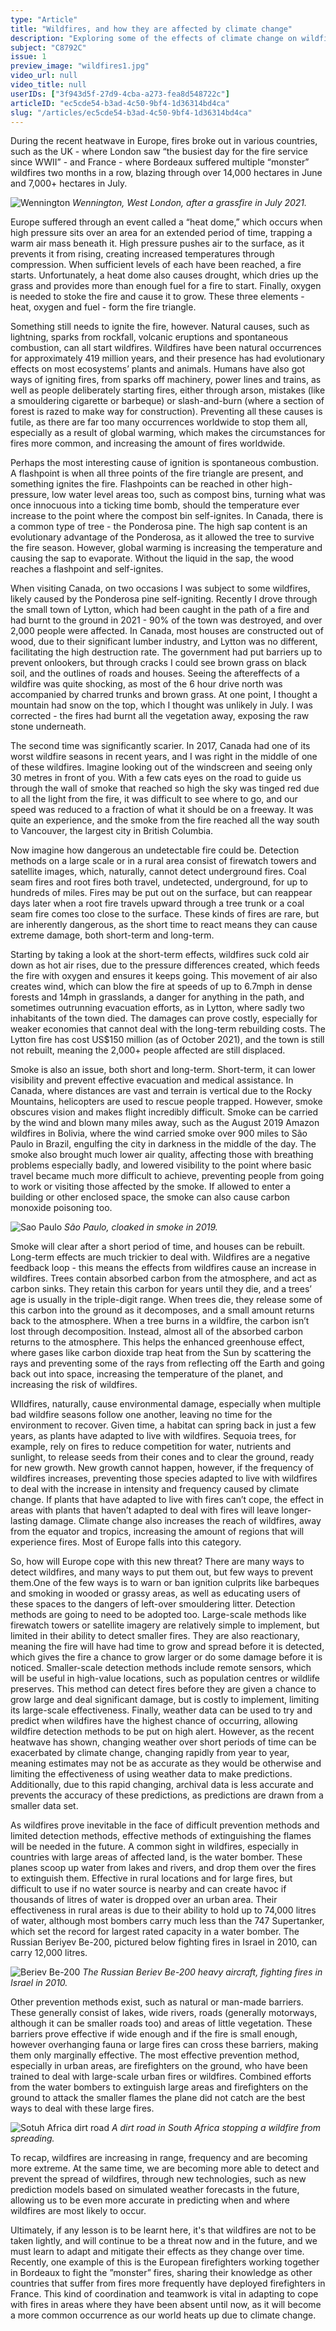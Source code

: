 ```yaml
---
type: "Article"
title: "Wildfires, and how they are affected by climate change"
description: "Exploring some of the effects of climate change on wildfires, in response to the the fires across Europe during the recent summer heatwave."
subject: "C8792C"
issue: 1
preview_image: "wildfires1.jpg"
video_url: null
video_title: null
userIDs: ["3f943d5f-27d9-4cba-a273-fea8d548722c"]
articleID: "ec5cde54-b3ad-4c50-9bf4-1d36314bd4ca"
slug: "/articles/ec5cde54-b3ad-4c50-9bf4-1d36314bd4ca"
---
```


During the recent heatwave in Europe, fires broke out in various countries, such as the UK - where London saw “the busiest day for the fire service since WWII” - and France - where Bordeaux suffered multiple “monster” wildfires two months in a row, blazing through over 14,000 hectares in June and 7,000+ hectares in July.

![Wennington](./../images/issue1/human/Wennington.png)
_Wennington, West London, after a grassfire in July 2021._

Europe suffered through an event called a “heat dome,” which occurs when high pressure sits over an area for an extended period of time, trapping a warm air mass beneath it. High pressure pushes air to the surface, as it prevents it from rising, creating increased temperatures through compression. When sufficient levels of each have been reached, a fire starts. Unfortunately, a heat dome also causes drought, which dries up the grass and provides more than enough fuel for a fire to start. Finally, oxygen is needed to stoke the fire and cause it to grow. These three elements - heat, oxygen and fuel - form the fire triangle.

Something still needs to ignite the fire, however. Natural causes, such as lightning, sparks from rockfall, volcanic eruptions and spontaneous combustion, can all start wildfires. Wildfires have been natural occurrences for approximately 419 million years, and their presence has had evolutionary effects on most ecosystems’ plants and animals. Humans have also got ways of igniting fires, from sparks off machinery, power lines and trains, as well as people deliberately starting fires, either through arson, mistakes (like a smouldering cigarette or barbeque) or slash-and-burn (where a section of forest is razed to make way for construction). Preventing all these causes is futile, as there are far too many occurrences worldwide to stop them all, especially as a result of global warming, which makes the circumstances for fires more common, and increasing the amount of fires worldwide.

Perhaps the most interesting cause of ignition is spontaneous combustion. A flashpoint is when all three points of the fire triangle are present, and something ignites the fire. Flashpoints can be reached in other high-pressure, low water level areas too, such as compost bins, turning what was once innocuous into a ticking time bomb, should the temperature ever increase to the point where the compost bin self-ignites. In Canada, there is a common type of tree - the Ponderosa pine. The high sap content is an evolutionary advantage of the Ponderosa, as it allowed the tree to survive the fire season. However, global warming is increasing the temperature and causing the sap to evaporate. Without the liquid in the sap, the wood reaches a flashpoint and self-ignites.

When visiting Canada, on two occasions I was subject to some wildfires, likely caused by the Ponderosa pine self-igniting. Recently I drove through the small town of Lytton, which had been caught in the path of a fire and had burnt to the ground in 2021 - 90% of the town was destroyed, and over 2,000 people were affected. In Canada, most houses are constructed out of wood, due to their significant lumber industry, and Lytton was no different, facilitating the high destruction rate. The government had put barriers up to prevent onlookers, but through cracks I could see brown grass on black soil, and the outlines of roads and houses. Seeing the aftereffects of a wildfire was quite shocking, as most of the 6 hour drive north was accompanied by charred trunks and brown grass. At one point, I thought a mountain had snow on the top, which I thought was unlikely in July. I was corrected - the fires had burnt all the vegetation away, exposing the raw stone underneath.

The second time was significantly scarier. In 2017, Canada had one of its worst wildfire seasons in recent years, and I was right in the middle of one of these wildfires. Imagine looking out of the windscreen and seeing only 30 metres in front of you. With a few cats eyes on the road to guide us through the wall of smoke that reached so high the sky was tinged red due to all the light from the fire, it was difficult to see where to go, and our speed was reduced to a fraction of what it should be on a freeway. It was quite an experience, and the smoke from the fire reached all the way south to Vancouver, the largest city in British Columbia.

Now imagine how dangerous an undetectable fire could be. Detection methods on a large scale or in a rural area consist of firewatch towers and satellite images, which, naturally, cannot detect underground fires. Coal seam fires and root fires both travel, undetected, underground, for up to hundreds of miles. Fires may be put out on the surface, but can reappear days later when a root fire travels upward through a tree trunk or a coal seam fire comes too close to the surface. These kinds of fires are rare, but are inherently dangerous, as the short time to react means they can cause extreme damage, both short-term and long-term.

Starting by taking a look at the short-term effects, wildfires suck cold air down as hot air rises, due to the pressure differences created, which feeds the fire with oxygen and ensures it keeps going. This movement of air also creates wind, which can blow the fire at speeds of up to 6.7mph in dense forests and 14mph in grasslands, a danger for anything in the path, and sometimes outrunning evacuation efforts, as in Lytton, where sadly two inhabitants of the town died. The damages can prove costly, especially for weaker economies that cannot deal with the long-term rebuilding costs. The Lytton fire has cost US$150 million (as of October 2021), and the town is still not rebuilt, meaning the 2,000+ people affected are still displaced.

Smoke is also an issue, both short and long-term. Short-term, it can lower visibility and prevent effective evacuation and medical assistance. In Canada, where distances are vast and terrain is vertical due to the Rocky Mountains, helicopters are used to rescue people trapped. However, smoke obscures vision and makes flight incredibly difficult. Smoke can be carried by the wind and blown many miles away, such as the August 2019 Amazon wildfires in Bolivia, where the wind carried smoke over 900 miles to São Paulo in Brazil, engulfing the city in darkness in the middle of the day. The smoke also brought much lower air quality, affecting those with breathing problems especially badly, and lowered visibility to the point where basic travel became much more difficult to achieve, preventing people from going to work or visiting those affected by the smoke. If allowed to enter a building or other enclosed space, the smoke can also cause carbon monoxide poisoning too.

![Sao Paulo](./../images/issue1/human/Saopaulo.png)
_São Paulo, cloaked in smoke in 2019._

Smoke will clear after a short period of time, and houses can be rebuilt. Long-term effects are much trickier to deal with. Wildfires are a negative feedback loop - this means the effects from wildfires cause an increase in wildfires. Trees contain absorbed carbon from the atmosphere, and act as carbon sinks. They retain this carbon for years until they die, and a trees’ age is usually in the triple-digit range. When trees die, they release some of this carbon into the ground as it decomposes, and a small amount returns back to the atmosphere. When a tree burns in a wildfire, the carbon isn’t lost through decomposition. Instead, almost all of the absorbed carbon returns to the atmosphere. This helps the enhanced greenhouse effect, where gases like carbon dioxide trap heat from the Sun by scattering the rays and preventing some of the rays from reflecting off the Earth and going back out into space, increasing the temperature of the planet, and increasing the risk of wildfires.

WIldfires, naturally, cause environmental damage, especially when multiple bad wildfire seasons follow one another, leaving no time for the environment to recover. Given time, a habitat can spring back in just a few years, as plants have adapted to live with wildfires. Sequoia trees, for example, rely on fires to reduce competition for water, nutrients and sunlight, to release seeds from their cones and to clear the ground, ready for new growth. New growth cannot happen, however, if  the frequency of wildfires increases, preventing those species adapted to live with wildfires to deal with the increase in intensity and frequency caused by climate change. If plants that have adapted to live with fires can’t cope, the effect in areas with plants that haven’t adapted to deal with fires will leave longer-lasting damage. Climate change also increases the reach of wildfires, away from the equator and tropics, increasing the amount of regions that will experience fires. Most of Europe falls into this category.

So, how will Europe cope with this new threat? There are many ways to detect wildfires, and many ways to put them out, but few ways to prevent them.One of the few ways is to warn or ban ignition culprits like barbeques and smoking in wooded or grassy areas, as well as educating users of these spaces to the dangers of left-over smouldering litter. Detection methods are going to need to be adopted too. Large-scale methods like firewatch towers or satellite imagery are relatively simple to implement, but limited in their ability to detect smaller fires. They are also reactionary, meaning the fire will have had time to grow and spread before it is detected, which gives the fire a chance to grow larger or do some damage before it is noticed. Smaller-scale detection methods include remote sensors, which will be useful in high-value locations, such as population centres or wildlife preserves. This method can detect fires before they are given a chance to grow large and deal significant damage, but is costly to implement, limiting its large-scale effectiveness. Finally, weather data can be used to try and predict when wildfires have the highest chance of occurring, allowing wildfire detection methods to be put on high alert. However, as the recent heatwave has shown, changing weather over short periods of time can be exacerbated by climate change, changing rapidly from year to year, meaning estimates may not be as accurate as they would be otherwise and limiting the effectiveness of using weather data to make predictions. Additionally, due to this rapid changing, archival data is less accurate and prevents the accuracy of these predictions, as predictions are drawn from a smaller data set.

As wildfires prove inevitable in the face of difficult prevention methods and limited detection methods, effective methods of extinguishing the flames will be needed in the future. A common sight in wildfires, especially in countries with large areas of affected land, is the water bomber. These planes scoop up water from lakes and rivers, and drop them over the fires to extinguish them. Effective in rural locations and for large fires, but difficult to use if no water source is nearby and can create havoc if thousands of litres of water is dropped over an urban area. Their effectiveness in rural areas is due to their ability to hold up to 74,000 litres of water, although most bombers carry much less than the 747 Supertanker, which set the record for largest rated capacity in a water bomber. The Russian Beriyev Be-200, pictured below fighting fires in Israel in 2010, can carry 12,000 litres.

![Beriev Be-200](./../images/issue1/human/BerievBe200.png)
_The Russian Beriev Be-200 heavy aircraft, fighting fires in Israel in 2010._

Other prevention methods exist, such as natural or man-made barriers. These generally consist of lakes, wide rivers, roads (generally motorways, although it can be smaller roads too) and areas of little vegetation. These barriers prove effective if wide enough and if the fire is small enough, however overhanging fauna or large fires can cross these barriers, making them only marginally effective. The most effective prevention method, especially in urban areas, are firefighters on the ground, who have been trained to deal with large-scale urban fires or wildfires. Combined efforts from the water bombers to extinguish large areas and firefighters on the ground to attack the smaller flames the plane did not catch are the best ways to deal with these large fires.

![Sotuh Africa dirt road](./../images/issue1/human/SA.png)
_A dirt road in South Africa stopping a wildfire from spreading._

To recap, wildfires are increasing in range, frequency and are becoming more extreme. At the same time, we are becoming more able to detect and prevent the spread of wildfires, through new technologies, such as new prediction models based on simulated weather forecasts in the future, allowing us to be even more accurate in predicting when and where wildfires are most likely to occur.

Ultimately, if any lesson is to be learnt here, it's that wildfires are not to be taken lightly, and will continue to be a threat now and in the future, and we must learn to adapt and mitigate their effects as they change over time. Recently, one example of this is the European firefighters working together in Bordeaux to fight the ”monster” fires, sharing their knowledge as other countries that suffer from fires more frequently have deployed firefighters in France. This kind of coordination and teamwork is vital in adapting to cope with fires in areas where they have been absent until now, as it will become a more common occurrence as our world heats up due to climate change.
